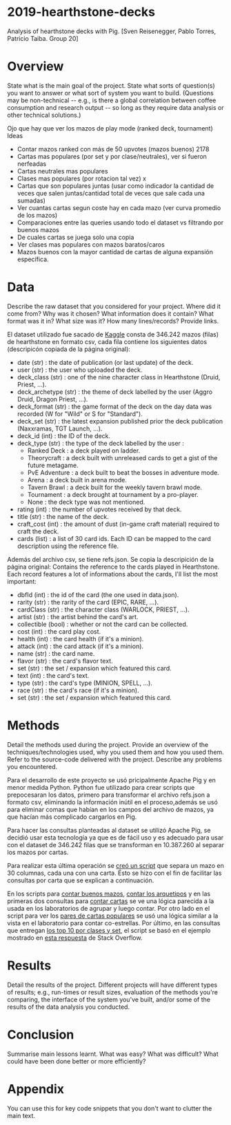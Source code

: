 # 2019-hearthstone-decks
Analysis of hearthstone decks with Pig. [Sven Reisenegger, Pablo Torres, Patricio Taiba. Group 20]

# Overview

State what is the main goal of the project. State what sorts of question(s) you want to answer or what sort of system you want to build. (Questions may be non-technical -- e.g., is there a global correlation between coffee consumption and research output -- so long as they require data analysis or other technical solutions.)

Ojo que hay que ver los mazos de play mode (ranked deck, tournament)
Ideas
 - Contar mazos ranked con más de 50 upvotes (mazos buenos) 2178
 - Cartas mas populares (por set y por clase/neutrales), ver si fueron nerfeadas
 - Cartas neutrales mas populares 
 - Clases mas populares (por rotacion tal vez) x
 - Cartas que son populares juntas (usar como indicador la cantidad de veces que salen juntas/cantidad total de veces que sale cada una sumadas)
 - Ver cuantas cartas segun coste hay en cada mazo (ver curva promedio de los mazos)
 - Comparaciones entre las queries usando todo el dataset vs filtrando por buenos mazos
 - De cuales cartas se juega solo una copia
 - Ver clases mas populares con mazos baratos/caros
 - Mazos buenos con la mayor cantidad de cartas de alguna expansión específica.

# Data


Describe the raw dataset that you considered for your project. Where did it come from? Why was it chosen? What information does it contain? What format was it in? What size was it? How many lines/records? Provide links.

El dataset utilizado fue sacado de [Kaggle](https://www.kaggle.com/romainvincent/history-of-hearthstone) consta de 346.242 mazos (filas) de hearthstone en formato csv, cada fila contiene los siguientes datos (descripicón copiada de la página original):
- date (str) : the date of publication (or last update) of the deck.
- user (str) : the user who uploaded the deck.
- deck_class (str) : one of the nine character class in Hearthstone (Druid, Priest, ...).
- deck_archetype (str) : the theme of deck labelled by the user (Aggro Druid, Dragon Priest, ...).
- deck_format (str) : the game format of the deck on the day data was recorded (W for "Wild" or S for "Standard").
- deck_set (str) : the latest expansion published prior the deck publication (Naxxramas, TGT Launch, ...).
- deck_id (int) : the ID of the deck.
- deck_type (str) : the type of the deck labelled by the user :
  - Ranked Deck : a deck played on ladder.
  - Theorycraft : a deck built with unreleased cards to get a gist of the future metagame.
  - PvE Adventure : a deck built to beat the bosses in adventure mode.
  - Arena : a deck built in arena mode.
  - Tavern Brawl : a deck built for the weekly tavern brawl mode.
  - Tournament : a deck brought at tournament by a pro-player.
  - None : the deck type was not mentioned.
- rating (int) : the number of upvotes received by that deck.
- title (str) : the name of the deck.
- craft_cost (int) : the amount of dust (in-game craft material) required to craft the deck.
- cards (list) : a list of 30 card ids. Each ID can be mapped to the card description using the reference file.

Además del archivo csv, se tiene refs.json. Se copia la descripición de la página original:
Contains the reference to the cards played in Hearthstone. Each record features a lot of informations about the cards, I'll list the most important:

- dbfId (int) : the id of the card (the one used in data.json).
- rarity (str) : the rarity of the card (EPIC, RARE, ...).
- cardClass (str) : the character class (WARLOCK, PRIEST, ...).
- artist (str) : the artist behind the card's art.
- collectible (bool) : whether or not the card can be collected.
- cost (int) : the card play cost.
- health (int) : the card health (if it's a minion).
- attack (int) : the card attack (if it's a minion).
- name (str) : the card name.
- flavor (str) : the card's flavor text.
- set (str) : the set / expansion which featured this card.
- text (int) : the card's text.
- type (str) : the card's type (MINION, SPELL, ...).
- race (str) : the card's race (if it's a minion).
- set (str) : the set / expansion which featured this card.



# Methods

Detail the methods used during the project. Provide an overview of the techniques/technologies used, why you used them and how you used them. Refer to the source-code delivered with the project. Describe any problems you encountered.

Para el desarrollo de este proyecto se usó pricipalmente Apache Pig y en menor medida Python. Python fue utilizado para crear scripts que prepocesaran los datos, primero para transformar el archivo refs.json a formato csv, eliminando la información inútil en el proceso,además se usó para eliminar comas que habían en los campos del archivo de mazos, ya que hacían más complicado cargarlos en Pig. 

Para hacer las consultas planteadas al dataset se utilizó Apache Pig, se decidió usar esta tecnología ya que es de fácil uso y es adecuado para usar con el dataset de 346.242 filas que se transforman en 10.387.260 al separar los mazos por cartas.

Para realizar esta última operación se [creó un script](Pig%20scripts/reshape_decks.pig) que separa un mazo en 30 columnas, cada una con una carta. Ésto se hizo con el fin de facilitar las consultas por carta que se explican a continuación.

En los scripts para [contar buenos mazos](Pig%20scripts/count_good_decks.pig), [contar los arquetipos](Pig%20scripts/ordered_deck_archetype_count.pig) y en las primeras dos consultas para [contar cartas](Pig%20scripts/count_cards.pig) se ve una lógica parecida a la usada en los laboratorios de agrupar y luego contar. Por otro lado en el script para ver los [pares de cartas populares](Pig%20scripts/card_pairs.pig) se usó una lógica similar a la vista en el laboratorio para contar co-estrellas. Por último, en las consultas que entregan [los top 10 por clases y set](Pig%20scripts/count_cards.pig), el script se basó en el ejemplo mostrado en [esta respuesta](https://stackoverflow.com/a/17656762) de Stack Overflow.

# Results

Detail the results of the project. Different projects will have different types of results; e.g., run-times or result sizes, evaluation of the methods you're comparing, the interface of the system you've built, and/or some of the results of the data analysis you conducted.

# Conclusion

Summarise main lessons learnt. What was easy? What was difficult? What could have been done better or more efficiently?

# Appendix

You can use this for key code snippets that you don't want to clutter the main text.
